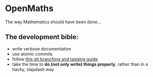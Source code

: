 # OpenMaths

The way Mathematics should have been done...

## The development bible:

- write verbose documentation
- use atomic commits
- follow [this git branching and tagging guide](http://nvie.com/files/Git-branching-model.pdf)
- take the time to **do (not only write) things properly**, rather than in a hacky, slapdash way
